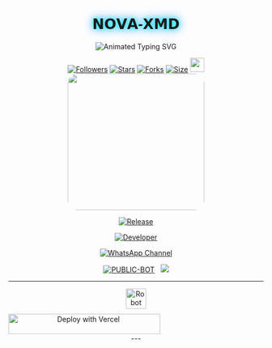 <p align="center">
  <h1 align="center" style="font-family: 'Orbitron', sans-serif; text-shadow: 0 0 10px #00ffff, 0 0 20px #0088ff;">𝗡𝗢𝗩𝗔-𝗫𝗠𝗗</h1>
</p>

<p align="center">
  <img src="https://readme-typing-svg.demolab.com?font=Orbitron&weight=600&size=25&duration=4000&pause=1000&color=00F7FF&center=true&vCenter=true&width=500&lines=ULTIMATE+WHATSAPP+BOT;MULTI-DEVICE+SUPPORT;POWERED+BY+BAILEYS;FAST++SECURE++RELIABLE" alt="Animated Typing SVG" />
</p>

<div align="center">
  <a href="https://github.com/novaxmd/followers"><img title="Followers" src="https://img.shields.io/github/followers/novaxmd?color=EB5406&style=for-the-badge&logo=github&logoColor=white"></a>
  <a href="https://github.com/novaxmd/NOVA-XMD/stargazers/"><img title="Stars" src="https://img.shields.io/github/stars/novaxmd/NOVA-XMD?color=FFCE44&style=for-the-badge&logo=reverbnation&logoColor=white"></a>
  <a href="https://github.com/novaxmd/NOVA-XMD/network/members"><img title="Forks" src="https://img.shields.io/github/forks/novaxmd/NOVA-XMD?color=FF007F&style=for-the-badge&logo=git&logoColor=white"></a>
  <a href="https://github.com/novaxmd/NOVA-XMD/"><img title="Size" src="https://img.shields.io/github/repo-size/novaxmd/NOVA-XMD?style=for-the-badge&color=FFFF33&logo=docusign&logoColor=white"></a>
  <a href="https://github.com/novaxmd/NOVA-XMD/graphs/commit-activity"><img height="28" src="https://img.shields.io/badge/Maintained%3F-yes-green.svg?style=for-the-badge&logo=gitpod&logoColor=white"></a>
</


<p align="center">
  <img src="https://i.postimg.cc/RCbPd59Q/3b11b8b48b3e23810767ffdac63a8c4c.jpg" width="270" style="border-radius: 20px;" />
</p>


<p align="center">
  <a href="https://github.com/novaxmd/NOVA-XMD"><img title="Release" src="https://img.shields.io/badge/Release-beta%20v3.0-cyan.svg?style=for-the-badge&logo=appveyor" /></a>
</p>


<p align="center">
  <a href="https://github.com/novaxmd"><img title="Developer" src="https://img.shields.io/badge/Author-NOVA%20XMD-FF7604.svg?style=big-square&logo=github" /></a>
</p>

<div align="center">
  
[![WhatsApp Channel](https://img.shields.io/badge/Join-WhatsApp%20Channel-FF00F8?style=big-square&logo=whatsapp)](https://whatsapp.com/channel/0029VawO6hgF6sn7k3SuVU3z)
</div>


<p align="center">
<a href="https://github.com/novaxmd/NOVA-XMD"><img title="PUBLIC-BOT" src="https://img.shields.io/static/v1?label=Language&message=English&style=square&color=darkpink"></a> &nbsp;
  <img src="https://komarev.com/ghpvc/?username=NOVA-XMD&label=VIEWS&style=square&color=blue" />
</p>


---
<img src="https://cdn-icons-png.flaticon.com/512/4712/4712106.png" width="40" height="40" alt="Robot">

<div style="display:flex; gap:10px; margin-top:10px;">
  <!-- Badge with red label + blue message -->
  <a href="https://media-website-bmb.vercel.app/">
    <img 
      title="CLICKE-HERE-TO-DEPLOY" 
      src="https://img.shields.io/badge/DEPLOY--NOW-red?style=for-the-badge&logo=robot&logoColor=white&labelColor=red&color=blue&message=Click%20to%20deploy"
      width="300" 
      height="40"
      alt="Deploy with Vercel"
    />
  </a>
</div>
---

